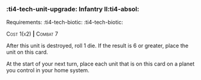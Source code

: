 ### :ti4-tech-unit-upgrade: **Infantry II**:ti4-absol:

Requirements: :ti4-tech-biotic: :ti4-tech-biotic:

<span style="font-variant:small-caps;">Cost 1(x2)</span> __|__ <span style="font-variant:small-caps;">Combat 7</span>

After this unit is destroyed, roll 1 die.
If the result is 6 or greater, place the unit on this card.

At the start of your next turn, place each unit that is on this card on a planet you control in your home system.
